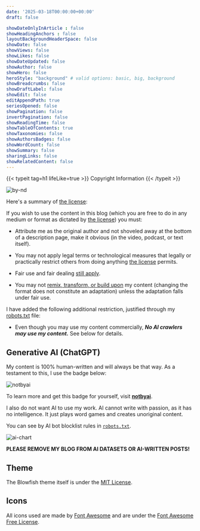 ```yaml
---
date: '2025-03-18T00:00:00+00:00'
draft: false

showDateOnlyInArticle : false
showHeadingAnchors : false
layoutBackgroundHeaderSpace: false
showDate: false
showViews: false
showLikes: false
showDateUpdated: false
showAuthor: false
showHero: false
heroStyle: "background" # valid options: basic, big, background
showBreadcrumbs: false
showDraftLabel: false
showEdit: false
editAppendPath: true
seriesOpened: false
showPagination: false
invertPagination: false
showReadingTime: false
showTableOfContents: true
showTaxonomies: false
showAuthorsBadges: false
showWordCount: false
showSummary: false
sharingLinks: false
showRelatedContent: false
---
```


{{< typeit
  tag=h1
  lifeLike=true >}}
Copyright Information
{{< /typeit >}}

![by-nd](by-nd.svg "My content is under [CC BY-ND 4.0](https://creativecommons.org/licenses/by-nd/4.0/deed.en).")

Here's a summary of [the license](https://creativecommons.org/licenses/by-nd/4.0/deed.en):

If you wish to use the content in this blog (which you are free to do in any medium or format as dictated by [the license](https://creativecommons.org/licenses/by-nd/4.0/deed.en)) you must:

- Attribute me as the original author and not shoveled away at the bottom of a description page, make it obvious (in the video, podcast, or text itself).

- You may not apply legal terms or technological measures that legally or practically restrict others from doing anything [the license](https://creativecommons.org/licenses/by-nc-sa/4.0/deed.en) permits.

- Fair use and fair dealing [still apply](https://creativecommons.org/faq/#do-creative-commons-licenses-affect-exceptions-and-limitations-to-copyright-such-as-fair-dealing-and-fair-use).

- You may not [remix, transform, or build upon](https://creativecommons.org/faq/#when-is-my-use-considered-an-adaptation) my content (changing the format does not constitute an adaptation) unless the adaptation falls under fair use.

I have added the following additional restriction, justified through my [robots.txt](/robots.txt) file:

- Even though you may use my content commercially, ***No AI crawlers may use my content.*** See below for details.

## Generative AI (ChatGPT)

My content is 100% human-written and will always be that way. As a testament to this, I use the badge below:

![notbyai](notbyai-black-2x.png)

To learn more and get this badge for yourself, visit [**notbyai**](https://notbyai.fyi/).

I also do not want AI to use my work. AI cannot write with passion, as it has no intelligence. It just plays word games and creates unoriginal content.

You can see by AI bot blocklist rules in [`robots.txt`](/robots.txt).

![ai-chart](ai-generates-content-using-human-content-white.png "See the problem here? (Credit: [notbyai](https://notbyai.fyi/#not-by-ai-mission))")

**PLEASE REMOVE MY BLOG FROM AI DATASETS OR AI-WRITTEN POSTS!**

## Theme

The Blowfish theme itself is under the [MIT License](https://github.com/nunocoracao/blowfish/blob/main/LICENSE).

## Icons

All icons used are made by [Font Awesome](https://fontawesome.com) and are under the [Font Awesome Free License](https://fontawesome.com/license/free).